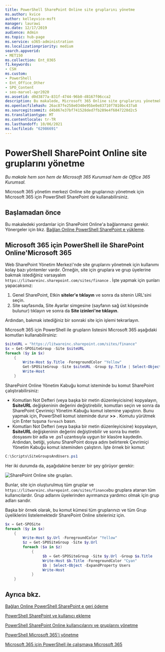 ```yaml
---
title: PowerShell SharePoint Online site gruplarını yönetme
ms.author: kvice
author: kelleyvice-msft
manager: laurawi
ms.date: 12/17/2019
audience: Admin
ms.topic: hub-page
ms.service: o365-administration
ms.localizationpriority: medium
search.appverid:
- MET150
ms.collection: Ent_O365
f1.keywords:
- CSH
ms.custom:
- PowerShell
- Ent_Office_Other
- SPO_Content
- seo-marvel-apr2020
ms.assetid: d0d3877a-831f-4744-96b0-d8167f06cca2
description: Bu makalede, Microsoft 365 Online site gruplarını yönetmek SharePoint PowerShell kullanımı yordamlarını bulabilirsiniz.
ms.openlocfilehash: 26ac87fe258e0340e95be0e83710f7810bc437a8
ms.sourcegitcommit: d4b867e37bf741528ded7fb289e4f6847228d2c5
ms.translationtype: MT
ms.contentlocale: tr-TR
ms.lasthandoff: 10/06/2021
ms.locfileid: "62986691"
---
```

# <a name="manage-sharepoint-online-site-groups-with-powershell"></a>PowerShell SharePoint Online site gruplarını yönetme

*Bu makale hem son hem de Microsoft 365 Kurumsal hem de Office 365 Kurumsal.*

Microsoft 365 yönetim merkezi Online site gruplarınızı yönetmek için Microsoft 365 için PowerShell SharePoint de kullanabilirsiniz.

## <a name="before-you-begin"></a>Başlamadan önce

Bu makaledeki yordamlar için SharePoint Online'a bağlanmanız gerekir. Yönergeler için bkz. [Bağlan Online PowerShell SharePoint e yükleme](/powershell/sharepoint/sharepoint-online/connect-sharepoint-online).

## <a name="view-sharepoint-online-with-powershell-for-microsoft-365"></a>Microsoft 365 için PowerShell ile SharePoint Online'Microsoft 365

Web SharePoint Yönetim Merkezi'nde site gruplarını yönetmek için kullanımı kolay bazı yöntemler vardır. Örneğin, site için gruplara ve grup üyelerine bakmak istediğiniz varsayalım `https://litwareinc.sharepoint.com/sites/finance` . İşte yapmak için şunları yapacaksınız:

1. Genel SharePoint, Etkin **siteler'e tıklayın** ve sonra da sitenin URL'sini seçin.
2. Site sayfasında, Site Ayarlar simgesine  (sayfanın sağ üst köşesinde bulunur) tıklayın ve sonra da **Site izinleri'ne tıklayın**.

Ardından, bakmak istediğiniz bir sonraki site için işlemi tekrarlayın.

Microsoft 365 için PowerShell ile grupların listesini Microsoft 365 aşağıdaki komutları kullanabilirsiniz:

```powershell
$siteURL = "https://litwareinc.sharepoint.com/sites/finance"
$x = Get-SPOSiteGroup -Site $siteURL
foreach ($y in $x)
    {
        Write-Host $y.Title -ForegroundColor "Yellow"
        Get-SPOSiteGroup -Site $siteURL -Group $y.Title | Select-Object -ExpandProperty Users
        Write-Host
    }
```

SharePoint Online Yönetim Kabuğu komut isteminde bu komut SharePoint çalıştırabilirsiniz:

- Komutları Not Defteri (veya başka bir metin düzenleyicisine) kopyalayın, **$siteURL** değişkeninin değerini değiştirebilir, komutları seçin ve sonra da SharePoint Çevrimiçi Yönetim Kabuğu komut istemine yapıştırın. Bunu yapmak için, PowerShell komut isteminde durur **>>** . Komutu yürütmek için Enter tuşuna `foreach` basın.<br/>
- Komutları Not Defteri (veya başka bir metin düzenleyicisine) kopyalayın, **$siteURL** değişkeninin değerini değiştirebilir ve sonra bu metin dosyasını bir adla ve .ps1 uzantısıyla uygun bir klasöre kaydedin. Ardından, betiği, yolunu SharePoint dosya adını belirterek Çevrimiçi Yönetim Kabuğu komut isteminden çalıştırın. İşte örnek bir komut:

```powershell
C:\Scripts\SiteGroupsAndUsers.ps1
```

Her iki durumda da, aşağıdakine benzer bir şey görüyor gerekir:

![SharePoint Online site grupları.](../media/SPO-site-groups.png)

Bunlar, site için oluşturulmuş tüm gruplar ve `https://litwareinc.sharepoint.com/sites/finance`bu gruplara atanan tüm kullanıcılardır. Grup adlarını üyelerinden ayırmanıza yardımcı olmak için grup adları sarıdır.

Başka bir örnek olarak, bu komut kümesi tüm gruplarınızı ve tüm Grup üyeliklerini listelemektedir SharePoint Online siteleriniz için.

```powershell
$x = Get-SPOSite
foreach ($y in $x)
    {
        Write-Host $y.Url -ForegroundColor "Yellow"
        $z = Get-SPOSiteGroup -Site $y.Url
        foreach ($a in $z)
            {
                 $b = Get-SPOSiteGroup -Site $y.Url -Group $a.Title
                 Write-Host $b.Title -ForegroundColor "Cyan"
                 $b | Select-Object -ExpandProperty Users
                 Write-Host
            }
    }
```

## <a name="see-also"></a>Ayrıca bkz.

[Bağlan Online PowerShell SharePoint e geri ödeme](/powershell/sharepoint/sharepoint-online/connect-sharepoint-online)

[PowerShell SharePoint ve kullanıcı ekleme](create-sharepoint-sites-and-add-users-with-powershell.md)

[PowerShell SharePoint Online kullanıcılarını ve gruplarını yönetme](manage-sharepoint-users-and-groups-with-powershell.md)

[PowerShell Microsoft 365'i yönetme](manage-microsoft-365-with-microsoft-365-powershell.md)

[Microsoft 365 için PowerShell ile çalışmaya Microsoft 365](getting-started-with-microsoft-365-powershell.md)

